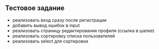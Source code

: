 ## Тестовое задание
- реализовать вход сразу после регистрации
- добавить вывод ошибок в input
- реализовать страницу редактирования профиля (ссылка в шапке)
- реализовать сортировку списка пользователей
- реализовать select для сортировки
